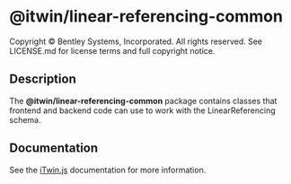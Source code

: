 # @itwin/linear-referencing-common

Copyright © Bentley Systems, Incorporated. All rights reserved. See LICENSE.md for license terms and full copyright notice.

## Description

The **@itwin/linear-referencing-common** package contains classes that frontend and backend code can use to work with the LinearReferencing schema.

## Documentation

See the [iTwin.js](https://www.itwinjs.org) documentation for more information.
